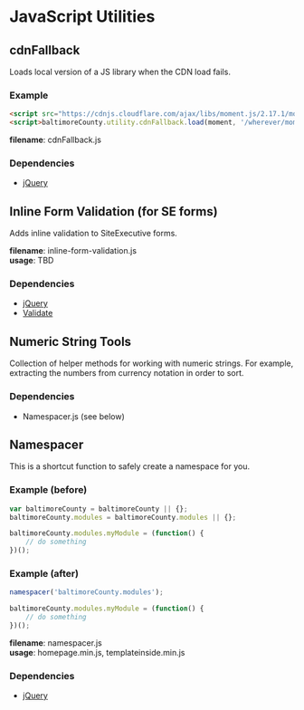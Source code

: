 # JavaScript Utilities

## cdnFallback
Loads local version of a JS library when the CDN load fails.

### Example
```HTML
<script src="https://cdnjs.cloudflare.com/ajax/libs/moment.js/2.17.1/moment.min.js"></script>
<script>baltimoreCounty.utility.cdnFallback.load(moment, '/wherever/moment.min.js', false);</script>
```

**filename**: cdnFallback.js 
### Dependencies
* [jQuery](https://jquery.com/)


## Inline Form Validation (for SE forms)
Adds inline validation to SiteExecutive forms.

**filename**: inline-form-validation.js  
**usage**: TBD    
### Dependencies
* [jQuery](https://jquery.com/)
* [Validate](https://validatejs.org/)

## Numeric String Tools
Collection of helper methods for working with numeric strings. For example, extracting the numbers from currency notation in order to sort.

### Dependencies
* Namespacer.js (see below)

## Namespacer
This is a shortcut function to safely create a namespace for you. 

### Example (before)
```Javascript
var baltimoreCounty = baltimoreCounty || {};
baltimoreCounty.modules = baltimoreCounty.modules || {};

baltimoreCounty.modules.myModule = (function() {
    // do something
})();
```

### Example (after)
```JavaScript
namespacer('baltimoreCounty.modules');

baltimoreCounty.modules.myModule = (function() {
    // do something
})();
```

**filename**: namespacer.js  
**usage**: homepage.min.js, templateinside.min.js  
### Dependencies
* [jQuery](https://jquery.com/)